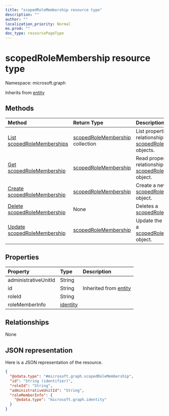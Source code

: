 ```yaml
---
title: "scopedRoleMembership resource type"
description: ""
author: ""
localization_priority: Normal
ms.prod: ""
doc_type: resourcePageType
---
```


# scopedRoleMembership resource type


Namespace: microsoft.graph




Inherits from [entity](../resources/entity.md)

## Methods
|Method|Return Type|Description|
|:---|:---|:---|
|[List scopedRoleMemberships](../api/scopedrolemembership-list.md)|[scopedRoleMembership](../resources/scopedrolemembership.md) collection|List properties and relationships of the [scopedRoleMembership](../resources/scopedrolemembership.md) objects.|
|[Get scopedRoleMembership](../api/scopedrolemembership-get.md)|[scopedRoleMembership](../resources/scopedrolemembership.md)|Read properties and relationships of the [scopedRoleMembership](../resources/scopedrolemembership.md) object.|
|[Create scopedRoleMembership](../api/scopedrolemembership-post-scopedrolememberships.md)|[scopedRoleMembership](../resources/scopedrolemembership.md)|Create a new [scopedRoleMembership](../resources/scopedrolemembership.md) object.|
|[Delete scopedRoleMembership](../api/scopedrolemembership-delete.md)|None|Deletes a [scopedRoleMembership](../resources/scopedrolemembership.md).|
|[Update scopedRoleMembership](../api/scopedrolemembership-update.md)|[scopedRoleMembership](../resources/scopedrolemembership.md)|Update the properties of a [scopedRoleMembership](../resources/scopedrolemembership.md) object.|

## Properties
|Property|Type|Description|
|:---|:---|:---|
|administrativeUnitId|String||
|id|String| Inherited from [entity](../resources/entity.md)|
|roleId|String||
|roleMemberInfo|[identity](../resources/identity.md)||

## Relationships
None

## JSON representation
Here is a JSON representation of the resource.
<!-- {
  "blockType": "resource",
  "keyProperty": "id",
  "@odata.type": "microsoft.graph.scopedRoleMembership",
  "baseType": "microsoft.graph.entity",
  "openType": false
}
-->
``` json
{
  "@odata.type": "#microsoft.graph.scopedRoleMembership",
  "id": "String (identifier)",
  "roleId": "String",
  "administrativeUnitId": "String",
  "roleMemberInfo": {
    "@odata.type": "microsoft.graph.identity"
  }
}
```

